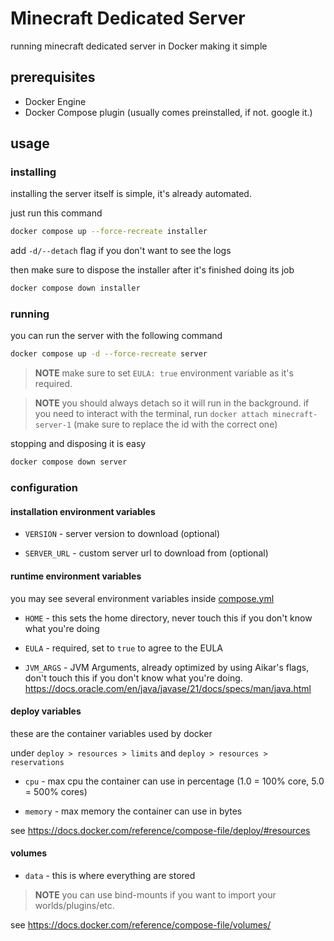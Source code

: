 # Minecraft Dedicated Server

running minecraft dedicated server in Docker making it simple

## prerequisites

- Docker Engine
- Docker Compose plugin (usually comes preinstalled, if not. google it.)

## usage

### installing

installing the server itself is simple, it's already automated.

just run this command

```bash
docker compose up --force-recreate installer
```

add `-d/--detach` flag if you don't want to see the logs

then make sure to dispose the installer after it's finished doing its job

```bash
docker compose down installer
```

### running

you can run the server with the following command

```bash
docker compose up -d --force-recreate server
```

> **NOTE** make sure to set `EULA: true` environment variable as it's required.

> **NOTE** you should always detach so it will run in the background. if you need to interact with the terminal, run `docker attach minecraft-server-1` (make sure to replace the id with the correct one)

stopping and disposing it is easy

```bash
docker compose down server
```

### configuration

#### installation environment variables

- `VERSION` - server version to download (optional)

- `SERVER_URL` - custom server url to download from (optional)

#### runtime environment variables

you may see several environment variables inside [compose.yml](compose.yml)

- `HOME` - this sets the home directory, never touch this if you don't know what you're doing

- `EULA` - required, set to `true` to agree to the EULA

- `JVM_ARGS` - JVM Arguments, already optimized by using Aikar's flags, don't touch this if you don't know what you're doing.
https://docs.oracle.com/en/java/javase/21/docs/specs/man/java.html

#### deploy variables

these are the container variables used by docker

under `deploy > resources > limits` and `deploy > resources > reservations`

- `cpu` - max cpu the container can use in percentage (1.0 = 100% core, 5.0 = 500% cores)

- `memory` - max memory the container can use in bytes

see https://docs.docker.com/reference/compose-file/deploy/#resources

#### volumes

- `data` - this is where everything are stored

> **NOTE** you can use bind-mounts if you want to import your worlds/plugins/etc.

see https://docs.docker.com/reference/compose-file/volumes/
